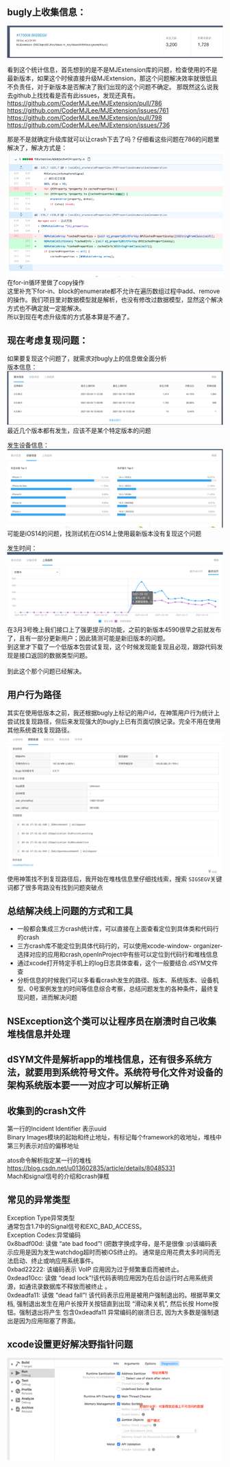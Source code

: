 ## bugly上收集信息：
![MJExtension-1](image/MJExtension-1.png) 

看到这个统计信息，首先想到的是不是MJExtension库的问题，检查使用的不是最新版本，如果这个时候直接升级MJExtension，那这个问题解决效率就很低且不负责任，对于新版本是否解决了我们出现的这个问题不确定。
那既然这么说我去github上找找看是否有此issues，发现还真有。<br/>
https://github.com/CoderMJLee/MJExtension/pull/786<br/>
https://github.com/CoderMJLee/MJExtension/issues/761<br/>
https://github.com/CoderMJLee/MJExtension/pull/798<br/>
https://github.com/CoderMJLee/MJExtension/issues/736<br/>

那是不是就确定升级库就可以让crash下去了吗？仔细看这些问题在786的问题里解决了，解决方式是：<br/>
![MJExtension-2](image/MJExtension-2.png) <br/>
在for-in循环里做了copy操作<br/>
这里补充下for-in、block的enumerate都不允许在遍历数组过程中add、remove的操作。我们项目里对数据模型就是解析，也没有修改过数据模型，显然这个解决方式也不确定就一定能解决。<br/>
所以到现在考虑升级库的方式基本算是不通了。<br/>


## 现在考虑复现问题：
如果要复现这个问题了，就需求对bugly上的信息做全面分析<br/>
版本信息：<br/>
![MJExtension-3](image/MJExtension-3.png) <br/>
最近几个版本都有发生，应该不是某个特定版本的问题<br/>

发生设备信息：<br/>
![MJExtension-4](image/MJExtension-4.png) <br/>
可能是iOS14的问题，找测试机在iOS14上使用最新版本没有复现这个问题<br/>

发生时间：<br/>
![MJExtension-5](image/MJExtension-5.png) <br/>
在3月3号晚上我们接口上了强更提示的功能，之前的新版本4590很早之前就发布了，且有一部分更新用户；因此猜测可能是新旧版本的问题。<br/>
到这里才下载了一个低版本包尝试复现，这个时候发现能复现且必现，跟踪代码发现是接口返回的数据类型问题。<br/><br/>
到此这个那个问题已经解决。<br/>

## 用户行为路径
其实在使用低版本之前，我还根据bugly上标记的用户id，在神策用户行为统计上尝试找复现路径，但后来发现强大的bugly上已有页面切换记录。完全不用在使用其他系统查找复现路径。<br/>
![MJExtension-6](image/MJExtension-6.png) 
<br/>
使用神策找不到复现路径后，我开始在堆栈信息里仔细找线索，搜索 `SIGSEGV`关键词都了很多弯路没有找到问题突破点


## 总结解决线上问题的方式和工具

- 一般都会集成三方crash统计库，可以直接在上面查看定位到具体类和代码行的crash
- 三方crash库不能定位到具体代码行的，可以使用xcode-window- organizer-选择对应的应用和crash,openInProject中有些可以定位到代码行和堆栈信息
- 通过xcode打开特定手机上的log日志具体查看，这个一般要结合.dSYM文件查
- 分析信息的时候我们可以多看看crash发生的路径、版本、系统版本、设备机型、0号案例发生的时间等信息综合考察，总结问题发生的各种条件，最终复现问题，进而解决问题


## NSException这个类可以让程序员在崩溃时自己收集堆栈信息并处理

## dSYM文件是解析app的堆栈信息，还有很多系统方法，就要用到系统符号文件。系统符号化文件对设备的架构系统版本要一一对应才可以解析正确

## 收集到的crash文件
第一行的Incident Identifier 表示uuid<br/>
Binary Images模块的起始和终止地址，有标记每个framework的收地址，堆栈中第三列表示对应的偏移地址<br/>

atos命令解析指定某一行的堆栈<br/>
https://blog.csdn.net/u013602835/article/details/80485331
<br/>
Mach和signal信号的介绍和crash弹框


## 常见的异常类型
Exception Type异常类型<br/>
通常包含1.7中的Signal信号和EXC_BAD_ACCESS。<br/>
Exception Codes:异常编码<br/>
0x8badf00d: 读做 “ate bad food”! (把数字换成字母，是不是很像 :p)该编码表示应用是因为发生watchdog超时而被iOS终止的。 通常是应用花费太多时间而无法启动、终止或响应用系统事件。<br/>
0xbad22222: 该编码表示 VoIP 应用因为过于频繁重启而被终止。<br/>
0xdead10cc: 读做 “dead lock”!该代码表明应用因为在后台运行时占用系统资源，如通讯录数据库不释放而被终止 。<br/>
0xdeadfa11: 读做 “dead fall”! 该代码表示应用是被用户强制退出的。根据苹果文档, 强制退出发生在用户长按开关按钮直到出现 “滑动来关机”, 然后长按 Home按钮。强制退出将产生 包含0xdeadfa11 异常编码的崩溃日志, 因为大多数是强制退出是因为应用阻塞了界面。<br/>

## xcode设置更好解决野指针问题
![MJExtension-7](image/MJExtension-7.png) 
